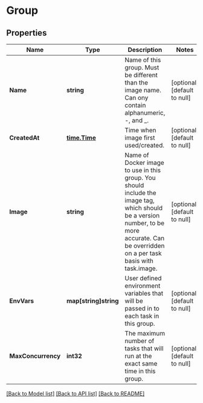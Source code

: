 # Group

## Properties
Name | Type | Description | Notes
------------ | ------------- | ------------- | -------------
**Name** | **string** | Name of this group. Must be different than the image name. Can ony contain alphanumeric, -, and _. | [optional] [default to null]
**CreatedAt** | [**time.Time**](time.Time.md) | Time when image first used/created. | [optional] [default to null]
**Image** | **string** | Name of Docker image to use in this group. You should include the image tag, which should be a version number, to be more accurate. Can be overridden on a per task basis with task.image. | [optional] [default to null]
**EnvVars** | **map[string]string** | User defined environment variables that will be passed in to each task in this group. | [optional] [default to null]
**MaxConcurrency** | **int32** | The maximum number of tasks that will run at the exact same time in this group. | [optional] [default to null]

[[Back to Model list]](../README.md#documentation-for-models) [[Back to API list]](../README.md#documentation-for-api-endpoints) [[Back to README]](../README.md)


